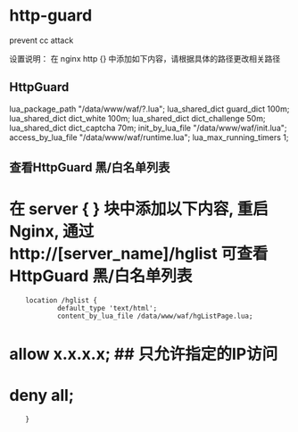 http-guard
==========

prevent cc attack

设置说明：
在 nginx http {}  中添加如下内容，请根据具体的路径更改相关路径

## HttpGuard
lua_package_path "/data/www/waf/?.lua";
lua_shared_dict guard_dict 100m;
lua_shared_dict dict_white 100m;
lua_shared_dict dict_challenge 50m;
lua_shared_dict dict_captcha 70m;
init_by_lua_file "/data/www/waf/init.lua";
access_by_lua_file "/data/www/waf/runtime.lua";
lua_max_running_timers 1;



## 查看HttpGuard 黑/白名单列表
# 在 server { } 块中添加以下内容, 重启Nginx, 通过 http://[server_name]/hglist   可查看 HttpGuard 黑/白名单列表

        location /hglist {
                default_type 'text/html';
                content_by_lua_file /data/www/waf/hgListPage.lua;
#		allow x.x.x.x;  ## 只允许指定的IP访问
#		deny all;

        }
